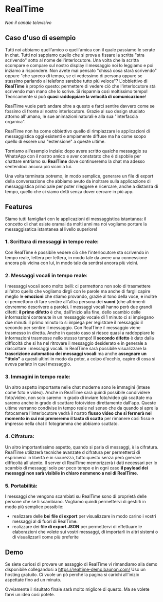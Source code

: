 # RealTime
*Non il canale televisivo*

## Caso d'uso di esempio
Tutti noi abbiamo quell'amico o quell'amica con il quale passiamo le serate in chat. Tutti noi sappiamo quello che si prova a fissare la scritta "stra scrivendo" sotto al nome dell'interlocutore.
Una volta che la scritta scompare e compare sul nostro display il messaggio noi lo leggiamo e poi inziamo a rispondere.
Non avete mai pensato "chissà cosa starà scrivendo" oppure "che spreco di tempo, se ci vedessimo di persona oppure se stassimo parlando al telefono sarebbe tutto più veloce"?
L'obbiettivo di **RealTime** è proprio questo: permettere di vedere ciò che l'interlocutore stà scrivendo man mano che lo scrive. Si risparmia così moltissimo tempo!
Teoricamente si può **quasi raddoppiare la velocità di comunicazione**!

RealTime vuole però andare oltre a questo e farci sentire davvero come se fossimo di fronte al nostro interlocutore. Grazie al suo design studiato attorno all'umano, le sue animazioni naturali e alla sua "interfaccia organica".

RealTime non ha come obbiettivo quello di rimpiazzare le applicazioni di messaggistica oggi esistenti e ampiamente diffuse ma ha come scopo quello di essere una "estensione" a queste ultime.

Torniamo all'esempio inziale: dopo avere scritto qualche messaggio su WhatsApp con il nostro amico e aver constatato che è dispobile per chattare entriamo su **RealTime** dove continueremo la chat ma adesso sentendoci ancora più vicini a lui.

Una volta terminata potremo, in modo semplice, generare un file di export della conversazione che abbiamo avuto da inoltrare sulla applicazione di messaggistica principale per poter rileggere e ricercare, anche a distanza di tempo, quello che ci siamo detti senza dover cercare in più app.

## Features
Siamo tutti famigliari con le applicazioni di messaggistica istantanea: il concetto di chat esiste oramai da molti anni ma noi vogliamo portare la messaggisatica istantanea al livello superiore!
### 1. Scrittura di messaggi in tempo reale:
Con RealTime è possibile vedere ciò che l'interlocutore sta scrivendo in tempo reale, lettera per lettera, in modo tale da avere una connessione ancora più vicina con lui, in modo tale da sentirsi ancora più vicini.

### 2. Messaggi vocali in tempo reale:
I messaggi vocali sono molto belli: ci permettono non solo di trasmettere all'altro quello che vogliamo dirgli con le parole ma anche di fargli capire meglio le **emozioni** che stiamo provando, grazie al tono della voce, e inoltre ci permettono di fare sentire all'altra persona dei **suoni** (che altrimenti dovremmo descrivere a parole).
I messaggi vocali hanno però due grandi difetti: **il primo difetto** è che, dall'inizio alla fine, dello scambio delle informazioni contenute in un messaggio vocale di 1 minuto ci si impiegano due minuti:
il primo minuto lo si impiega per registrare il messaggio
il secondo per sentire il messaggio.
Con RealTime il messaggio viene trasmesso in diretta. Anche in questo caso si riesce quasi a raddoppiare le informazioni trasmesse nello stesso tempo!
**Il secondo difetto** è dato dalla difficoltà che si ha nel ritrovare il messaggio desiderato e in generale a riascoltare i messaggi vocali.
In RealTime sarà possibile visualizzare la **trascrizione automatica dei messaggi vocali** ma anche **assegnare un "titolo"** a questi ultimi in modo da poter, a colpo d'occhio, capire di cosa si aveva parlato in quel messaggio.

### 3. Immagini in tempo reale:
Un altro aspetto importante nelle chat moderne sono le immagini (intese come foto e video).
Anche in RealTime sarà quindi possibile condividere foto/video, non solo saremo in grado di inviare foto/video già scattate ma saremo anche in grado di scattare foto/video direttamente dall'app. Queste ultime verranno condivise in tempo reale nel senso che da quando si apre la fotocamera l'interlocutore vedrà il nostro **flusso video che si fermerà nel momento in cui noi premeremo il tasto di scatto** per rimanere così fisso e impresso nella chat il fotogramma che abbiamo scattato.

### 4. Cifratura:
Un altro importantissimo aspetto, quando si parla di messaggi, è la cifratura. RealTime utilizzerà tecniche avanzate d cifratura per permetterci di esprimerci in libertà e in sicurezza, tutto questo senza però gnerare difficoltà all'utente.
Il server di RealTime memorizzerà i dati necessari per lo scambio di messaggi solo per poco tempo e in ogni caso **il payload dei messaggi non sarà visibile in chiaro nemmeno a noi di RealTime**.

### 5. Portabilità:
I messaggi che vengono scambiati su RealTime sono di proprietà delle persone che se li scambiano. Vogliamo quindi permettervi di gestirli in modo più semplice possibile:
- realizzare delle **bei file di export** per visualizzare in modo carino i vostri messaggi al di fuori di RealTime.
- realizzare dei **file di export JSON** per permettervi di effettuare le elaborazioni che volete sui vostri messaggi, di importarli in altri sistemi o di visualizzarli come più preferite

## Demo
Se siete curiosi di provare un assaggio di RealTime vi rimandiamo alla demo disponibile collegandosi a https://realtime-demo.baunon.com/
Uso un hosting gratuito. Ci vuole un pò perché la pagina si carichi all'inizio aspettate fino ad un minuto.

Ovviamente il risultato finale sarà molto migliore di questo. Ma se volete farvi un idea così potete.
